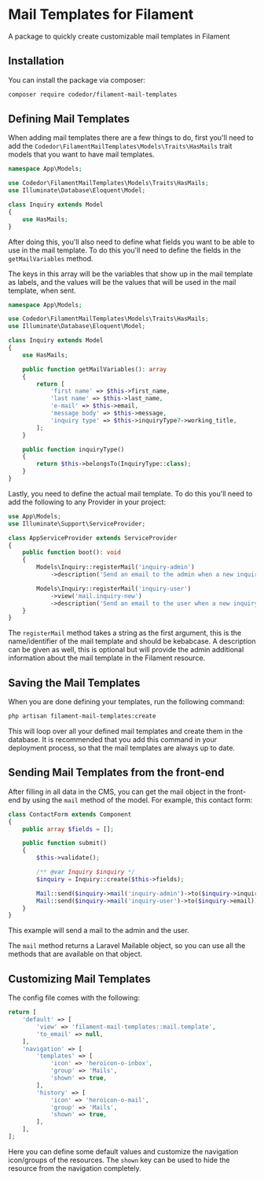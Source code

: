 # Mail Templates for Filament

A package to quickly create customizable mail templates in Filament

## Installation

You can install the package via composer:

```bash
composer require codedor/filament-mail-templates
```

## Defining Mail Templates

When adding mail templates there are a few things to do, first you'll need to add the `Codedor\FilamentMailTemplates\Models\Traits\HasMails` trait models that you want to have mail templates.

```php
namespace App\Models;

use Codedor\FilamentMailTemplates\Models\Traits\HasMails;
use Illuminate\Database\Eloquent\Model;

class Inquiry extends Model
{
    use HasMails;
}
```

After doing this, you'll also need to define what fields you want to be able to use in the mail template. To do this you'll need to define the fields in the `getMailVariables` method.

The keys in this array will be the variables that show up in the mail template as labels, and the values will be the values that will be used in the mail template, when sent.

```php
namespace App\Models;

use Codedor\FilamentMailTemplates\Models\Traits\HasMails;
use Illuminate\Database\Eloquent\Model;

class Inquiry extends Model
{
    use HasMails;

    public function getMailVariables(): array
    {
        return [
            'first name' => $this->first_name,
            'last name' => $this->last_name,
            'e-mail' => $this->email,
            'message body' => $this->message,
            'inquiry type' => $this->inquiryType?->working_title,
        ];
    }

    public function inquiryType()
    {
        return $this->belongsTo(InquiryType::class);
    }
}
```

Lastly, you need to define the actual mail template. To do this you'll need to add the following to any Provider in your project:

```php
use App\Models;
use Illuminate\Support\ServiceProvider;

class AppServiceProvider extends ServiceProvider
{
    public function boot(): void
    {
        Models\Inquiry::registerMail('inquiry-admin')
            ->description('Send an email to the admin when a new inquiry is made');

        Models\Inquiry::registerMail('inquiry-user')
            ->view('mail.inquiry-new')
            ->description('Send an email to the user when a new inquiry is made');
    }
}
```

The `registerMail` method takes a string as the first argument, this is the name/identifier of the mail template and should be kebabcase. A description can be given as well, this is optional but will provide the admin additional information about the mail template in the Filament resource.

## Saving the Mail Templates

When you are done defining your templates, run the following command:

```bash
php artisan filament-mail-templates:create
```

This will loop over all your defined mail templates and create them in the database. It is recommended that you add this command in your deployment process, so that the mail templates are always up to date.

## Sending Mail Templates from the front-end

After filling in all data in the CMS, you can get the mail object in the front-end by using the `mail` method of the model. For example, this contact form:

```php
class ContactForm extends Component
{
    public array $fields = [];

    public function submit()
    {
        $this->validate();

        /** @var Inquiry $inquiry */
        $inquiry = Inquiry::create($this->fields);

        Mail::send($inquiry->mail('inquiry-admin')->to($inquiry->inquiryType?->to_email));
        Mail::send($inquiry->mail('inquiry-user')->to($inquiry->email));
    }
}
```

This example will send a mail to the admin and the user.

The `mail` method returns a Laravel Mailable object, so you can use all the methods that are available on that object.

## Customizing Mail Templates

The config file comes with the following:

```php
return [
    'default' => [
        'view' => 'filament-mail-templates::mail.template',
        'to_email' => null,
    ],
    'navigation' => [
        'templates' => [
            'icon' => 'heroicon-o-inbox',
            'group' => 'Mails',
            'shown' => true,
        ],
        'history' => [
            'icon' => 'heroicon-o-mail',
            'group' => 'Mails',
            'shown' => true,
        ],
    ],
];
```

Here you can define some default values and customize the navigation icon/groups of the resources. The `shown` key can be used to hide the resource from the navigation completely.
